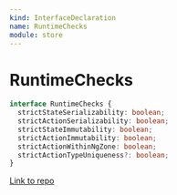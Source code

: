 ```yaml
---
kind: InterfaceDeclaration
name: RuntimeChecks
module: store
---
```


# RuntimeChecks

```ts
interface RuntimeChecks {
  strictStateSerializability: boolean;
  strictActionSerializability: boolean;
  strictStateImmutability: boolean;
  strictActionImmutability: boolean;
  strictActionWithinNgZone: boolean;
  strictActionTypeUniqueness?: boolean;
}
```

[Link to repo](https://github.com/ngrx/platform/blob/master/modules/store/src/models.ts#L103-L130)
